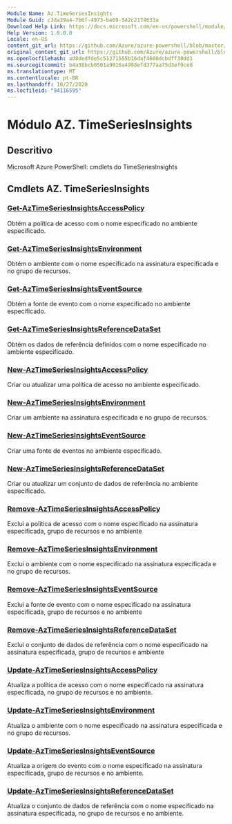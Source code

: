 ```yaml
---
Module Name: Az.TimeSeriesInsights
Module Guid: c3da39a4-7b6f-4973-be69-542c2174633a
Download Help Link: https://docs.microsoft.com/en-us/powershell/module/az.timeseriesinsights
Help Version: 1.0.0.0
Locale: en-US
content_git_url: https://github.com/Azure/azure-powershell/blob/master/src/TimeSeriesInsights/help/Az.TimeSeriesInsights.md
original_content_git_url: https://github.com/Azure/azure-powershell/blob/master/src/TimeSeriesInsights/help/Az.TimeSeriesInsights.md
ms.openlocfilehash: ad8dedfde5c51371555b16daf4600dcbdff30dd1
ms.sourcegitcommit: b4a38bcb0501a9016a4998efd377aa75d3ef9ce8
ms.translationtype: MT
ms.contentlocale: pt-BR
ms.lasthandoff: 10/27/2020
ms.locfileid: "94116595"
---
```

# Módulo AZ. TimeSeriesInsights
## Descritivo
Microsoft Azure PowerShell: cmdlets do TimeSeriesInsights

## Cmdlets AZ. TimeSeriesInsights
### [Get-AzTimeSeriesInsightsAccessPolicy](Get-AzTimeSeriesInsightsAccessPolicy.md)
Obtém a política de acesso com o nome especificado no ambiente especificado.

### [Get-AzTimeSeriesInsightsEnvironment](Get-AzTimeSeriesInsightsEnvironment.md)
Obtém o ambiente com o nome especificado na assinatura especificada e no grupo de recursos.

### [Get-AzTimeSeriesInsightsEventSource](Get-AzTimeSeriesInsightsEventSource.md)
Obtém a fonte de evento com o nome especificado no ambiente especificado.

### [Get-AzTimeSeriesInsightsReferenceDataSet](Get-AzTimeSeriesInsightsReferenceDataSet.md)
Obtém os dados de referência definidos com o nome especificado no ambiente especificado.

### [New-AzTimeSeriesInsightsAccessPolicy](New-AzTimeSeriesInsightsAccessPolicy.md)
Criar ou atualizar uma política de acesso no ambiente especificado.

### [New-AzTimeSeriesInsightsEnvironment](New-AzTimeSeriesInsightsEnvironment.md)
Criar um ambiente na assinatura especificada e no grupo de recursos.

### [New-AzTimeSeriesInsightsEventSource](New-AzTimeSeriesInsightsEventSource.md)
Criar uma fonte de eventos no ambiente especificado.

### [New-AzTimeSeriesInsightsReferenceDataSet](New-AzTimeSeriesInsightsReferenceDataSet.md)
Criar ou atualizar um conjunto de dados de referência no ambiente especificado.

### [Remove-AzTimeSeriesInsightsAccessPolicy](Remove-AzTimeSeriesInsightsAccessPolicy.md)
Exclui a política de acesso com o nome especificado na assinatura especificada, grupo de recursos e no ambiente

### [Remove-AzTimeSeriesInsightsEnvironment](Remove-AzTimeSeriesInsightsEnvironment.md)
Exclui o ambiente com o nome especificado na assinatura especificada e no grupo de recursos.

### [Remove-AzTimeSeriesInsightsEventSource](Remove-AzTimeSeriesInsightsEventSource.md)
Exclui a fonte de evento com o nome especificado na assinatura especificada, grupo de recursos e no ambiente

### [Remove-AzTimeSeriesInsightsReferenceDataSet](Remove-AzTimeSeriesInsightsReferenceDataSet.md)
Exclui o conjunto de dados de referência com o nome especificado na assinatura especificada, grupo de recursos e ambiente

### [Update-AzTimeSeriesInsightsAccessPolicy](Update-AzTimeSeriesInsightsAccessPolicy.md)
Atualiza a política de acesso com o nome especificado na assinatura especificada, no grupo de recursos e no ambiente.

### [Update-AzTimeSeriesInsightsEnvironment](Update-AzTimeSeriesInsightsEnvironment.md)
Atualiza o ambiente com o nome especificado na assinatura especificada e no grupo de recursos.

### [Update-AzTimeSeriesInsightsEventSource](Update-AzTimeSeriesInsightsEventSource.md)
Atualiza a origem do evento com o nome especificado na assinatura especificada, grupo de recursos e no ambiente.

### [Update-AzTimeSeriesInsightsReferenceDataSet](Update-AzTimeSeriesInsightsReferenceDataSet.md)
Atualiza o conjunto de dados de referência com o nome especificado na assinatura especificada, no grupo de recursos e no ambiente.

